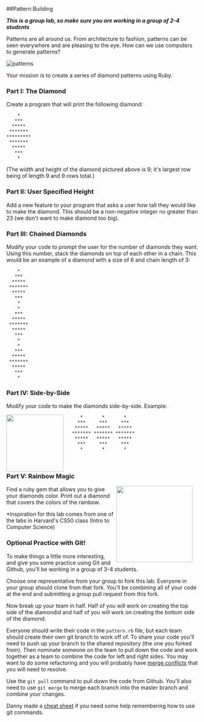 ##Pattern Building

***This is a group lab, so make sure you are working in a group of 2-4 students***

Patterns are all around us. From architecture to fashion, patterns can be seen everywhere and are pleasing to the eye. How can we use computers to generate patterns?

![patterns](https://s3.amazonaws.com/upperline/curriculum-assets/patterns-everywhere.png)

Your mission is to create a series of diamond patterns using Ruby. 

### Part I: The Diamond
Create a program that will print the following diamond:

```
    *
   *** 
  *****
 *******
*********
 *******
  *****
   ***   
    *
```

(The width and height of the diamond pictured above is 9; it's largest row being of length 9 and 9 rows total.) 

### Part II: User Specified Height

Add a new feature to your program that asks a user how tall they would like to make the diamond. This should be a non-negative integer no greater than 23 (we don't want to make diamond too big).

### Part III: Chained Diamonds

Modify your code to prompt the user for the number of diamonds they want. Using this number, stack the diamonds on top of each other in a chain. This would be an example of a diamond with a size of 6 and chain length of 3:

```
    *
   *** 
  *****
 *******
  *****
   ***   
    *
    *
   *** 
  *****
 *******
  *****
   ***   
    *
    *
   *** 
  *****
 *******
  *****
   ***   
    *
```
### Part IV: Side-by-Side
Modify your code to make the diamonds side-by-side. Example:

<img src="https://s3.amazonaws.com/upperline/curriculum-assets/patterns-model.jpg" width="150" align="left" style="margin-right:15px">



```
    *       *       *
   ***     ***     ***
  *****   *****   *****
 ******* ******* *******
  *****   *****   *****
   ***     ***     ***
    *       *       *
```
<br>


### Part V: Rainbow Magic

<img src="https://s3.amazonaws.com/upperline/curriculum-assets/patterns-colored-skirt.jpg" width="200" align="right" style="margin-right:15px">

Find a ruby gem that allows you to give your diamonds color. Print out a diamond that covers the colors of the rainbow.

*Inspiration for this lab comes from one of the labs in Harvard's CS50 class (Intro to Computer Science)




### Optional Practice with Git!
To make things a little more interesting, and give you some practice using Git and Github, you'll be working in a group of 3-4 students. 

Choose one representative from your group to fork this lab. Everyone in your group should clone from that fork. You'll be combining all of your code at the end and submitting a group pull request from this fork. 

Now break up your team in half. Half of you will work on creating the top side of the diamondid and half of you will work on creating the bottom side of the diamond. 

Everyone should write their code in the `pattern.rb` file, but each team should create their own git branch to work off of. To share your code you'll need to push up your branch to the shared repository (the one you forked from). Then nominate someone on the team to pull down the code and work together as a team to combine the code for left and right sides. You may want to do some refactoring and you will probably have [merge conflicts](https://help.github.com/articles/resolving-a-merge-conflict-from-the-command-line/) that you will need to resolve. 

Use the `git pull` command to pull down the code from Github. You'll also need to use `git merge` to merge each branch into the master branch and combine your changes. 

Danny made a [cheat sheet](https://gist.github.com/dfenjves/6c3832ae7c9d1cf504f2) if you need some help remembering how to use git commands. 

